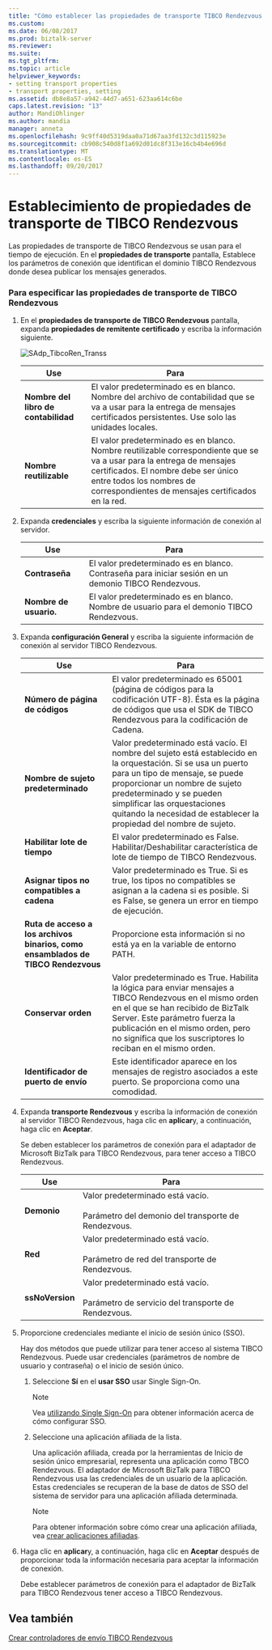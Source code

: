 ```yaml
---
title: "Cómo establecer las propiedades de transporte TIBCO Rendezvous | Documentos de Microsoft"
ms.custom: 
ms.date: 06/08/2017
ms.prod: biztalk-server
ms.reviewer: 
ms.suite: 
ms.tgt_pltfrm: 
ms.topic: article
helpviewer_keywords:
- setting transport properties
- transport properties, setting
ms.assetid: db8e8a57-a942-44d7-a651-623aa614c6be
caps.latest.revision: "13"
author: MandiOhlinger
ms.author: mandia
manager: anneta
ms.openlocfilehash: 9c9ff40d5319daa0a71d67aa3fd132c3d115923e
ms.sourcegitcommit: cb908c540d8f1a692d01dc8f313e16cb4b4e696d
ms.translationtype: MT
ms.contentlocale: es-ES
ms.lasthandoff: 09/20/2017
---
```

# <a name="how-to-set-tibco-rendezvous-transport-properties"></a>Establecimiento de propiedades de transporte de TIBCO Rendezvous
Las propiedades de transporte de TIBCO Rendezvous se usan para el tiempo de ejecución. En el **propiedades de transporte** pantalla, Establece los parámetros de conexión que identifican el dominio TIBCO Rendezvous donde desea publicar los mensajes generados.  
  
### <a name="to-specify-tibco-rendezvous-transport-properties"></a>Para especificar las propiedades de transporte de TIBCO Rendezvous  
  
1.  En el **propiedades de transporte de TIBCO Rendezvous** pantalla, expanda **propiedades de remitente certificado** y escriba la información siguiente.  
  
     ![](../core/media/sadp-tibcoren-transs.gif "SAdp_TibcoRen_Transs")  
  
    |Use|Para|  
    |--------------|----------------|  
    |**Nombre del libro de contabilidad**|El valor predeterminado es en blanco. Nombre del archivo de contabilidad que se va a usar para la entrega de mensajes certificados persistentes. Use solo las unidades locales.|  
    |**Nombre reutilizable**|El valor predeterminado es en blanco. Nombre reutilizable correspondiente que se va a usar para la entrega de mensajes certificados. El nombre debe ser único entre todos los nombres de correspondientes de mensajes certificados en la red.|  
  
2.  Expanda **credenciales** y escriba la siguiente información de conexión al servidor.  
  
    |Use|Para|  
    |--------------|----------------|  
    |**Contraseña**|El valor predeterminado es en blanco. Contraseña para iniciar sesión en un demonio TIBCO Rendezvous.|  
    |**Nombre de usuario.**|El valor predeterminado es en blanco. Nombre de usuario para el demonio TIBCO Rendezvous.|  
  
3.  Expanda **configuración General** y escriba la siguiente información de conexión al servidor TIBCO Rendezvous.  
  
    |Use|Para|  
    |--------------|----------------|  
    |**Número de página de códigos**|El valor predeterminado es 65001 (página de códigos para la codificación UTF-8). Ésta es la página de códigos que usa el SDK de TIBCO Rendezvous para la codificación de Cadena.|  
    |**Nombre de sujeto predeterminado**|Valor predeterminado está vacío. El nombre del sujeto está establecido en la orquestación. Si se usa un puerto para un tipo de mensaje, se puede proporcionar un nombre de sujeto predeterminado y se pueden simplificar las orquestaciones quitando la necesidad de establecer la propiedad del nombre de sujeto.|  
    |**Habilitar lote de tiempo**|El valor predeterminado es False. Habilitar/Deshabilitar característica de lote de tiempo de TIBCO Rendezvous.|  
    |**Asignar tipos no compatibles a cadena**|Valor predeterminado es True. Si es true, los tipos no compatibles se asignan a la cadena si es posible. Si es False, se genera un error en tiempo de ejecución.|  
    |**Ruta de acceso a los archivos binarios, como ensamblados de TIBCO Rendezvous**|Proporcione esta información si no está ya en la variable de entorno PATH.|  
    |**Conservar orden**|Valor predeterminado es True. Habilita la lógica para enviar mensajes a TIBCO Rendezvous en el mismo orden en el que se han recibido de BizTalk Server. Este parámetro fuerza la publicación en el mismo orden, pero no significa que los suscriptores lo reciban en el mismo orden.|  
    |**Identificador de puerto de envío**|Este identificador aparece en los mensajes de registro asociados a este puerto. Se proporciona como una comodidad.|  
  
4.  Expanda **transporte Rendezvous** y escriba la información de conexión al servidor TIBCO Rendezvous, haga clic en **aplicar**y, a continuación, haga clic en **Aceptar**.  
  
     Se deben establecer los parámetros de conexión para el adaptador de Microsoft BizTalk para TIBCO Rendezvous, para tener acceso a TIBCO Rendezvous.  
  
    |Use|Para|  
    |--------------|----------------|  
    |**Demonio**|Valor predeterminado está vacío.<br /><br /> Parámetro del demonio del transporte de Rendezvous.|  
    |**Red**|Valor predeterminado está vacío.<br /><br /> Parámetro de red del transporte de Rendezvous.|  
    |**ssNoVersion**|Valor predeterminado está vacío.<br /><br /> Parámetro de servicio del transporte de Rendezvous.|  
  
5.  Proporcione credenciales mediante el inicio de sesión único (SSO).  
  
     Hay dos métodos que puede utilizar para tener acceso al sistema TIBCO Rendezvous. Puede usar credenciales (parámetros de nombre de usuario y contraseña) o el inicio de sesión único.  
  
    1.  Seleccione **Sí** en el **usar SSO** usar Single Sign-On.  
  
        > [!NOTE]
        >  Vea [utilizando Single Sign-On](../core/using-single-sign-on5.md) para obtener información acerca de cómo configurar SSO.  
  
    2.  Seleccione una aplicación afiliada de la lista.  
  
         Una aplicación afiliada, creada por la herramientas de Inicio de sesión único empresarial, representa una aplicación como TBCO Rendezvous. El adaptador de Microsoft BizTalk para TIBCO Rendezvous usa las credenciales de un usuario de la aplicación. Estas credenciales se recuperan de la base de datos de SSO del sistema de servidor para una aplicación afiliada determinada.  
  
        > [!NOTE]
        >  Para obtener información sobre cómo crear una aplicación afiliada, vea [crear aplicaciones afiliadas](../core/creating-affiliate-applications1.md).  
  
6.  Haga clic en **aplicar**y, a continuación, haga clic en **Aceptar** después de proporcionar toda la información necesaria para aceptar la información de conexión.  
  
     Debe establecer parámetros de conexión para el adaptador de BizTalk para TIBCO Rendezvous tener acceso a TIBCO Rendezvous.  
  
## <a name="see-also"></a>Vea también  
 [Crear controladores de envío TIBCO Rendezvous](../core/creating-tibco-rendezvous-send-handlers.md)